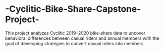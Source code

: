 # -Cyclitic-Bike-Share-Capstone-Project-
This project analyzes Cyclitic 2019–2020 bike-share data to uncover behavioral differences between casual riders and annual members with the goal of developing strategies to convert casual riders into members.  
